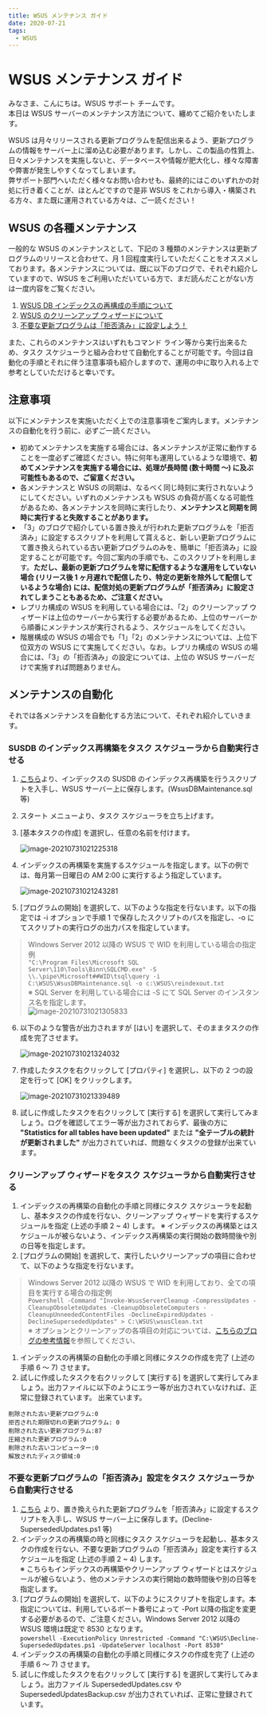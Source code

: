 ```yaml
---
title: WSUS メンテナンス ガイド
date: 2020-07-21
tags:
  - WSUS
---
```


# WSUS メンテナンス ガイド
みなさま、こんにちは。WSUS サポート チームです。  
本日は WSUS サーバーのメンテナンス方法について、纏めてご紹介をいたします。

WSUS は月々リリースされる更新プログラムを配信出来るよう、更新プログラムの情報をサーバー上に溜め込む必要があります。しかし、この製品の性質上、日々メンテナンスを実施しないと、データベースや情報が肥大化し、様々な障害や弊害が発生しやすくなってしまいます。  
弊サポート部門へいただく様々なお問い合わせも、最終的にはこのいずれかの対処に行き着くことが、ほとんどですので是非 WSUS をこれから導入・構築される方々、また既に運用されている方々は、ご一読ください！

## WSUS の各種メンテナンス
一般的な WSUS のメンテナンスとして、下記の 3 種類のメンテナンスは更新プログラムのリリースと合わせて、月 1 回程度実行していただくことをオススメしております。各メンテナンスについては、既に以下のブログで、それぞれ紹介していますので、WSUS をご利用いただいている方で、まだ読んだことがない方は一度内容をご覧ください。

1. [WSUS DB インデックスの再構成の手順について](https://jpmem.github.io/blog/wsus/2014-03-05_01/)
2. [WSUS のクリーンアップ ウィザードについて](https://jpmem.github.io/blog/wsus/2017-12-05_01/)
3. [不要な更新プログラムは「拒否済み」に設定しよう！](https://jpmem.github.io/blog/wsus/2017-12-11_01/)

また、これらのメンテナンスはいずれもコマンド ライン等から実行出来るため、タスク スケジューラと組み合わせて自動化することが可能です。今回は自動化の手順とそれに伴う注意事項も紹介しますので、運用の中に取り入れる上で参考としていただけると幸いです。

## 注意事項

以下にメンテナンスを実施いただく上での注意事項をご案内します。メンテナンスの自動化を行う前に、必ずご一読ください。

- 初めてメンテナンスを実施する場合には、各メンテナンスが正常に動作することを一度必ずご確認ください。特に何年も運用しているような環境で、**初めてメンテナンスを実施する場合には、処理が長時間 (数十時間 ～) に及ぶ可能性もあるので、ご留意ください。** 
- 各メンテナンスと WSUS の同期は、なるべく同じ時刻に実行されないようにしてください。いずれのメンテナンスも WSUS の負荷が高くなる可能性があるため、各メンテナンスを同時に実行したり、**メンテナンスと同期を同時に実行すると失敗することがあります。**
- 「3」のブログで紹介している置き換えが行われた更新プログラムを「拒否済み」に設定するスクリプトを利用して貰えると、新しい更新プログラムにて置き換えられている古い更新プログラムのみを、簡単に「拒否済み」に設定することが可能です。今回ご案内の手順でも、このスクリプトを利用します。**ただし、最新の更新プログラムを常に配信するような運用をしていない場合 (リリース後 1 ヶ月遅れで配信したり、特定の更新を除外して配信しているような場合) には、配信対処の更新プログラムが「拒否済み」に設定されてしまうこともあるため、ご注意ください。**
- レプリカ構成の WSUS を利用している場合には、「2」のクリーンアップ ウィザードは上位のサーバーから実行する必要があるため、上位のサーバーから順番にメンテナンスが実行されるよう、スケジュールをしてください。 
- 階層構成の WSUS の場合でも「1」「2」のメンテナンスについては、上位下位双方の WSUS にて実施してください。なお。レプリカ構成の WSUS の場合には、「3」の「拒否済み」の設定については、上位の WSUS サーバーだけで実施すれば問題ありません。

## メンテナンスの自動化
それでは各メンテナンスを自動化する方法について、それぞれ紹介していきます。

### SUSDB のインデックス再構築をタスク スケジューラから自動実行させる
1. [こちら](https://github.com/microsoft-jpcssmem/WSUS/releases/latest/download/WsusDBMaintenance.sql)より、インデックスの SUSDB のインデックス再構築を行うスクリプトを入手し、WSUS サーバー上に保存します。(WsusDBMaintenance.sql 等)

2. スタート メニューより、タスク スケジューラを立ち上げます。

3. [基本タスクの作成] を選択し、任意の名前を付けます。

   ![image-20210731021225318](2020-07-21_01/image-20210731021225318.png)

4. インデックスの再構築を実施するスケジュールを指定します。以下の例では、毎月第一日曜日の AM 2:00 に実行するよう指定しています。

   ![image-20210731021243281](2020-07-21_01/image-20210731021243281.png)

5. [プログラムの開始] を選択して、以下のような指定を行ないます。以下の指定では -i オプションで手順 1 で保存したスクリプトのパスを指定し、-o にてスクリプトの実行ログの出力パスを指定しています。
> Windows Server 2012 以降の WSUS で WID を利用している場合の指定例  
> `"C:\Program Files\Microsoft SQL Server\110\Tools\Binn\SQLCMD.exe" -S \\.\pipe\Microsoft##WID\tsql\query -i C:\WSUS\WsusDBMaintenance.sql -o c:\WSUS\reindexout.txt`  
> ※ SQL Server を利用している場合には -S にて SQL Server のインスタンス名を指定します。  
![image-20210731021305833](2020-07-21_01/image-20210731021305833.png)

6. 以下のような警告が出力されますが [はい] を選択して、そのままタスクの作成を完了させます。

   ![image-20210731021324032](2020-07-21_01/image-20210731021324032.png)

7. 作成したタスクを右クリックして [プロパティ] を選択し、以下の 2 つの設定を行って [OK] をクリックします。

   ![image-20210731021339489](2020-07-21_01/image-20210731021339489.png)

8. 試しに作成したタスクを右クリックして [実行する] を選択して実行してみましょう。ログを確認してエラー等が出力されておらず、最後の方に **"Statistics for all tables have been updated"** または **"全テーブルの統計が更新されました"** が出力されていれば、問題なくタスクの登録が出来ています。

### クリーンアップ ウィザードをタスク スケジューラから自動実行させる
1. インデックスの再構築の自動化の手順と同様にタスク スケジューラを起動し、基本タスクの作成を行ない、クリーンアップ ウィザードを実行するスケジュールを指定 (上述の手順 2 ~ 4) します。
※ インデックスの再構築とはスケジュールが被らないよう、インデックス再構築の実行開始の数時間後や別の日等を指定します。
2. [プログラムの開始] を選択して、実行したいクリーンアップの項目に合わせて、以下のような指定を行ないます。
> Windows Server 2012 以降の WSUS で WID を利用しており、全ての項目を実行する場合の指定例  
`Powershell -Command "Invoke-WsusServerCleanup -CompressUpdates -CleanupObsoleteUpdates -CleanupObsoleteComputers -CleanupUnneededContentFiles -DeclineExpiredUpdates -DeclineSupersededUpdates" > C:\WSUS\wsusClean.txt`  
※ オプションとクリーンアップの各項目の対応については、[こちらのブログの参考情報](https://jpmem.github.io/blog/wsus/2017-12-05_01/#%E5%8F%82%E8%80%83%E6%83%85%E5%A0%B1-%E5%AE%9A%E6%9C%9F%E5%AE%9F%E8%A1%8C%E3%81%99%E3%82%8B%E5%A0%B4%E5%90%88%E3%81%AE%E8%87%AA%E5%8B%95%E5%8C%96%E3%81%AE%E6%96%B9%E6%B3%95)を参照してください、

1. インデックスの再構築の自動化の手順と同様にタスクの作成を完了 (上述の手順 6 ～ 7) させます。
2. 試しに作成したタスクを右クリックして [実行する] を選択して実行してみましょう。出力ファイルに以下のようにエラー等が出力されていなければ、正常に登録されています。
出来ています。
```
削除された古い更新プログラム:0
拒否された期限切れの更新プログラム: 0
削除された古い更新プログラム:87
圧縮された更新プログラム:0
削除された古いコンピューター:0
解放されたディスク領域:0
```
### 不要な更新プログラムの「拒否済み」設定をタスク スケジューラから自動実行させる
1. [こちら](https://github.com/microsoft-jpcssmem/WSUS/releases/latest/download/Decline-SupersededUpdates.ps1) より、置き換えられた更新プログラムを「拒否済み」に設定するスクリプトを入手し、WSUS サーバー上に保存します。(Decline-SupersededUpdates.ps1 等)
2. インデックスの再構築の時と同様にタスク スケジューラを起動し、基本タスクの作成を行ない、不要な更新プログラムの「拒否済み」設定を実行するスケジュールを指定 (上述の手順 2 ~ 4) します。  
※ こちらもインデックスの再構築やクリーンアップ ウィザードとはスケジュールが被らないよう、他のメンテナンスの実行開始の数時間後や別の日等を指定します。
3. [プログラムの開始] を選択して、以下のようにスクリプトを指定します。本指定については、利用しているポート番号によって -Port 以降の指定を変更する必要があるので、ご注意ください。Windows Server 2012 以降の WSUS 環境は既定で 8530 となります。  
`powershell -ExecutionPolicy Unrestricted -Command "C:\WSUS\Decline-SupersededUpdates.ps1 -UpdateServer localhost -Port 8530"`  
4. インデックスの再構築の自動化の手順と同様にタスクの作成を完了 (上述の手順 6 ～ 7) させます。
5. 試しに作成したタスクを右クリックして [実行する] を選択して実行してみましょう。出力ファイル SupersededUpdates.csv や SupersededUpdatesBackup.csv が出力されていれば、正常に登録されています。